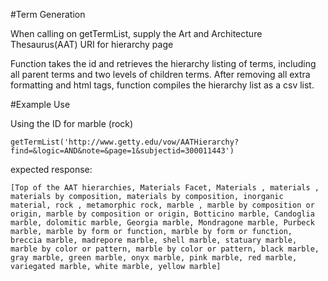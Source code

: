 #Term Generation

When calling on getTermList, supply the Art and Architecture Thesaurus(AAT) URI for hierarchy page

Function takes the id and retrieves the hierarchy listing of terms, including all parent terms and two levels of children terms. After removing all extra formatting and html tags, function compiles the hierarchy list as a csv list.

#Example Use

Using the ID for marble (rock)

`getTermList('http://www.getty.edu/vow/AATHierarchy?find=&logic=AND&note=&page=1&subjectid=300011443')`

expected response:

`[Top of the AAT hierarchies, Materials Facet, Materials , materials , materials by composition, materials by composition, inorganic material, rock , metamorphic rock, marble , marble by composition or origin, marble by composition or origin, Botticino marble, Candoglia marble, dolomitic marble, Georgia marble, Mondragone marble, Purbeck marble, marble by form or function, marble by form or function, breccia marble, madrepore marble, shell marble, statuary marble, marble by color or pattern, marble by color or pattern, black marble, gray marble, green marble, onyx marble, pink marble, red marble, variegated marble, white marble, yellow marble]`
